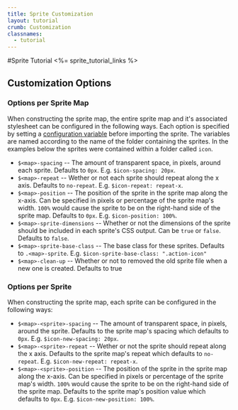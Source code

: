 ```yaml
---
title: Sprite Customization
layout: tutorial
crumb: Customization
classnames:
  - tutorial
---
```

#Sprite Tutorial
<%= sprite_tutorial_links %>
## Customization Options

### Options per Sprite Map

When constructing the sprite map, the entire sprite map and it's associated stylesheet
can be configured in the following ways. Each option is specified by setting a [configuration
variable](/help/tutorials/configurable-variables/) before importing the sprite. The variables
are named according to the name of the folder containing the sprites. In the examples below
the sprites were contained within a folder called `icon`.

* `$<map>-spacing` -- The amount of transparent space, in pixels, around each sprite.
  Defaults to `0px`. E.g. `$icon-spacing: 20px`.
* `$<map>-repeat` -- Wether or not each sprite should repeat along the x axis. Defaults
  to `no-repeat`. E.g. `$icon-repeat: repeat-x`.
* `$<map>-position` -- The position of the sprite in the sprite map along the x-axis. Can
  be specified in pixels or percentage of the sprite map's width. `100%` would cause the
  sprite to be on the right-hand side of the sprite map. Defaults to `0px`.
  E.g. `$icon-position: 100%`.
* `$<map>-sprite-dimensions` -- Whether or not the dimensions of the sprite should be
  included in each sprite's CSS output. Can be `true` or `false`. Defaults to `false`.
* `$<map>-sprite-base-class` -- The base class for these sprites. Defaults to `.<map>-sprite`.
  E.g. `$icon-sprite-base-class: ".action-icon"`
* `$<map>-clean-up` -- Whether or not to removed the old sprite file when a new one is created. Defaults to true

### Options per Sprite

When constructing the sprite map, each sprite can be configured in the following ways:

* `$<map>-<sprite>-spacing` -- The amount of transparent space, in pixels, around the sprite. Defaults
  to the sprite map's spacing which defaults to `0px`. E.g. `$icon-new-spacing: 20px`.
* `$<map>-<sprite>-repeat` -- Wether or not the sprite should repeat along the x axis. Defaults
  to the sprite map's repeat which defaults to `no-repeat`. E.g. `$icon-new-repeat: repeat-x`.
* `$<map>-<sprite>-position` -- The position of the sprite in the sprite map along the x-axis. Can
  be specified in pixels or percentage of the sprite map's width. `100%` would cause the
  sprite to be on the right-hand side of the sprite map. Defaults to the sprite map's
  position value which defaults to `0px`. E.g. `$icon-new-position: 100%`.
